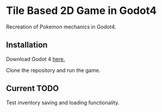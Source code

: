 # Tile Based 2D Game in Godot4

Recreation of Pokemon mechanics in Godot4.

## Installation

Download Godot 4 [here.](https://godotengine.org/download)

Clone the repository and run the game.

## Current TODO

Test inventory saving and loading functionality.
